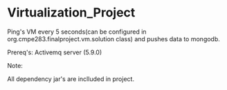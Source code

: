 Virtualization_Project
======================


Ping's VM every 5 seconds(can be configured in org.cmpe283.finalproject.vm.solution class) and pushes data to mongodb.

Prereq's:
Activemq server (5.9.0)

Note:

All dependency jar's are inclluded in project.

